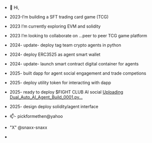 - 👋 Hi,
- 2023-I’m building a SFT trading card game (TCG)
- 2023 I’m currently exploring EVM and solidity
- 2023 I’m looking to collaborate on ...peer to peer TCG game platform
- 2024- update- deploy tag team crypto agents in python
- 2024- deploy ERC3525 as agent smart wallet
- 2024- update- launch smart contract digital container for agents
- 2025- built dapp for agent social engagement and trade competions
- 2025- deploy utility token for interacting with dapp
- 2025- ready to deploy $FIGHT CLUB AI social [Uploading Dual_Auto_AI_Agent_Build_0001.py…]()
- 2025- design deploy solidity/agent interface 

- 📫- pickformethen@yahoo
- "X" @snaxx-snaxx
-


<!---
snaxx-snaxx/snaxx-snaxx is a ✨ special ✨ repository because its `README.md` (this file) appears on your GitHub profile.
You can click the Preview link to take a look at your changes.
--->
